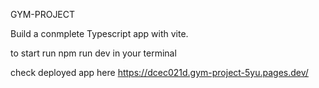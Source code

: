 GYM-PROJECT

Build a conmplete Typescript app with vite.

to start run npm run dev in your terminal

check deployed app here https://dcec021d.gym-project-5yu.pages.dev/
